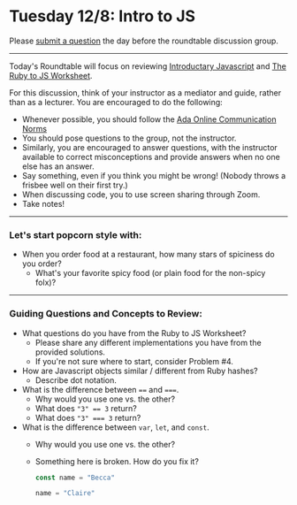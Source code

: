 # Tuesday 12/8: Intro to JS

Please [submit a question](https://airtable.com/shrOEPwWbMZXxXlTt) the day before the roundtable discussion group.

---

Today's Roundtable will focus on reviewing [Introductary Javascript](https://learn-2.galvanize.com/cohorts/2036/blocks/1038/content_files/01-js-week-1/js-intro.md) and [The Ruby to JS Worksheet](https://learn-2.galvanize.com/cohorts/2036/blocks/1038/content_files/01-js-week-1/ruby-to-js-worksheet.md).

For this discussion, think of your instructor as a mediator and guide, rather than as a lecturer. You are encouraged to do the following:

* Whenever possible, you should follow the [Ada Online Communication Norms](https://learn-2.galvanize.com/cohorts/2036/blocks/882/content_files/00-welcome-to-ada/02-wk01-online-communication-norms.md)
* You should pose questions to the group, not the instructor.
* Similarly, you are encouraged to answer questions, with the instructor available to correct misconceptions and provide answers when no one else has an answer.
* Say something, even if you think you might be wrong! (Nobody throws a frisbee well on their first try.)
* When discussing code, you to use screen sharing through Zoom.
* Take notes!

---

### Let's start popcorn style with:
* When you order food at a restaurant, how many stars of spiciness do you order?
    * What's your favorite spicy food (or plain food for the non-spicy folx)?

---

### Guiding Questions and Concepts to Review:
* What questions do you have from the Ruby to JS Worksheet?
    * Please share any different implementations you have from the provided solutions.
    * If you're not sure where to start, consider Problem #4.
* How are Javascript objects similar / different from Ruby hashes?
    * Describe dot notation.
* What is the difference between `==` and `===`. 
    * Why would you use one vs. the other?
    * What does `"3" == 3` return?
    * What does `"3" === 3` return?
* What is the difference between `var`, `let`, and `const`. 
    * Why would you use one vs. the other?
    * Something here is broken. How do you fix it?

        ```javascript
        const name = "Becca"

        name = "Claire"
        ```



